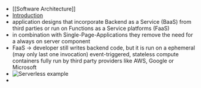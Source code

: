 - [[Software Architecture]]
- [Introduction](https://martinfowler.com/articles/serverless.html)
- application designs that incorporate Backend as a Service (BaaS) from third parties or run on Functions as a Service platforms (FaaS)
- in combination with Single-Page-Applications they remove the need for a always on server component
- FaaS -> developer still writes backend code, but it is run on a ephemeral (may only last one invocation) event-triggered, stateless compute containers fully run by third party providers like AWS, Google or Microsoft
- ![Serverless example](https://martinfowler.com/articles/serverless/sps.svg)
-